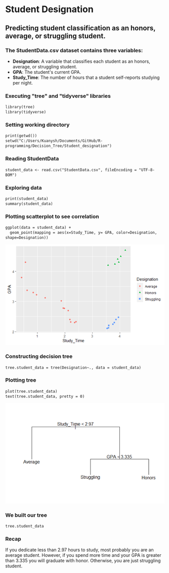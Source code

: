 # Student Designation
## Predicting student classification as an honors, average, or struggling student.

### The StudentData.csv dataset contains three variables:
- **Designation**: A variable that classifies each student as an honors, average, or struggling student.
- **GPA**: The student's current GPA.
- **Study_Time**: The number of hours that a student self-reports studying per night.

### Executing "tree" and "tidyverse" libraries
```
library(tree)
library(tidyverse)
```
### Setting working directory
```
print(getwd())
setwd("C:/Users/Kuanysh/Documents/GitHub/R-programming/Decision_Tree/Student_designation")
```
### Reading StudentData
```
student_data <- read.csv("StudentData.csv", fileEncoding = "UTF-8-BOM")
```
### Exploring data
```
print(student_data)
summary(student_data)
```
### Plotting scatterplot to see correlation
```
ggplot(data = student_data) +
  geom_point(mapping = aes(x=Study_Time, y= GPA, color=Designation, shape=Designation))
```
![Scatterplot](Images/Rplot.png)
### Constructing decision tree
```
tree.student_data = tree(Designation~., data = student_data)
```
### Plotting tree
```
plot(tree.student_data)
text(tree.student_data, pretty = 0)
```
![Tree](Images/Tree.png)
### We built our tree
```
tree.student_data
```
### Recap
If you dedicate less than 2.97 hours to study, most probably you are an average student. However, if you spend more time and your GPA is greater than 3.335 you will graduate with honor. Otherwise, you are just struggling student.
